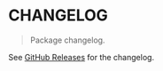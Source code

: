 # CHANGELOG

> Package changelog.

See [GitHub Releases](https://github.com/stdlib-js/array-base-unary2d-by/releases) for the changelog.